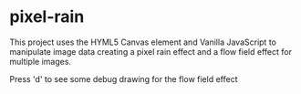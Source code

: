 # pixel-rain

This project uses the HYML5 Canvas element and Vanilla JavaScript to manipulate image data creating a pixel rain effect and a flow field effect for multiple images.

Press 'd' to see some debug drawing for the flow field effect
